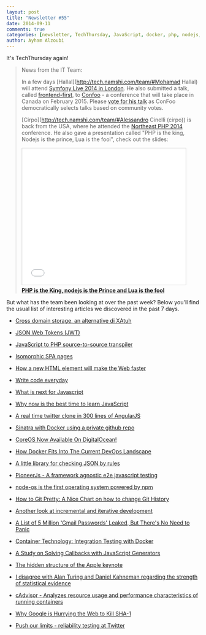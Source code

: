 ```yaml
---
layout: post
title: "Newsletter #55"
date: 2014-09-11
comments: true
categories: [newsletter, TechThursday, JavaScript, docker, php, nodejs, git]
author: Ayham Alzoubi
---
```


It's TechThursday again!

>
> News from the IT Team:
>
> In a few days [Hallal](http://tech.namshi.com/team/#Mohamad Hallal) will attend [Symfony Live 2014 in London](http://london2014.live.symfony.com/). He also submitted
> a talk, called [frontend-first](http://frontendfirst.com/), to [Confoo](http://confoo.ca) - a conference that will take place in Canada on February 2015.
> Please [vote for his talk](http://confoo.ca/en/call-for-papers/speaker/mohamad-hallal) as ConFoo democratically
> selects talks based on community votes.
>
> [Cirpo](http://tech.namshi.com/team/#Alessandro Cinelli (cirpo\)) is back from the USA, where he attended the [Northeast PHP 2014](http://2014.northeastphp.org) conference.
> He also gave a presentation called "PHP is the king, Nodejs is the prince, Lua is the fool", check out the slides:
>
> <iframe src="//www.slideshare.net/slideshow/embed_code/38794123" width="427" height="356" frameborder="0" marginwidth="0" marginheight="0" scrolling="no" style="border:1px solid #CCC; border-width:1px; margin-bottom:5px; max-width: 100%;" allowfullscreen> </iframe> <div style="margin-bottom:5px"> <strong> <a href="https://www.slideshare.net/cirpo/newp" title="PHP is the King, nodejs is the Prince and Lua is the fool" target="_blank">PHP is the King, nodejs is the Prince and Lua is the fool</a> </strong></div>


But what has the team been looking at over the past week? Below
you'll find the usual list of interesting articles we discovered
in the past 7 days.

<!-- more -->

* [Cross domain storage, an alternative di XAtuh](https://github.com/zendesk/cross-storage)

* [JSON Web Tokens (JWT)](http://jwt.io)

* [JavaScript to PHP source-to-source transpiler](https://github.com/endel/js2php)

* [Isomorphic SPA pages](http://blog.risingstack.com/from-angularjs-to-react-the-isomorphic-way/)

* [How a new HTML element will make the Web faster](http://arstechnica.com/information-technology/2014/09/how-a-new-html-element-will-make-the-web-faster/)

* [Write code everyday](http://ejohn.org/blog/write-code-every-day/)

* [What is next for Javascript](http://es6rocks.com/2014/08/what-is-next-for-javascript/)

* [Why now is the best time to learn JavaScript](http://blog.teamtreehouse.com/learn-javascript)

* [A real time twitter clone in 300 lines of AngularJS](http://appbaseio.github.io/twitter-appbase/)

* [Sinatra with Docker using a private github repo](http://softwarecriollo.com/thoughts/sinatra-docker-private-github-repo)

* [CoreOS Now Available On DigitalOcean!](https://www.digitalocean.com/company/blog/coreos-now-available-on-digitalocean/)

* [How Docker Fits Into The Current DevOps Landscape](http://blog.leanstack.io/how-docker-fits-into-the-current-devops-landscape)

* [A little library for checking JSON by rules](https://github.com/KryDos/JSONRulesChecker)

* [PioneerJs - A framework agnostic e2e javascript testing](http://pioneerjs.com)

* [node-os is the first operating system powered by npm](http://node-os.com/)

* [How to Git Pretty: A Nice Chart on how to change Git History](http://justinhileman.info/article/git-pretty)

* [Another look at incremental and iterative development](http://www.methodsandtools.com/archive/archive.php?id=14)

* [A List of 5 Million 'Gmail Passwords' Leaked, But There's No Need to Panic](http://mashable.com/2014/09/10/5-million-gmail-passwords-leak/?utm_cid=mash-com-fb-tech-link)

* [Container Technology: Integration Testing with Docker](http://www.clypd.com/container-technology-integration-testing-with-docker)

* [A Study on Solving Callbacks with JavaScript Generators](http://jlongster.com/A-Study-on-Solving-Callbacks-with-JavaScript-Generators)

* [The hidden structure of the Apple keynote](http://qz.com/261181/the-hidden-structure-of-the-apple-keynote/)

* [I disagree with Alan Turing and Daniel Kahneman regarding the strength of statistical evidence](http://andrewgelman.com/2014/09/03/disagree-alan-turing-daniel-kahneman-regarding-strength-statistical-evidence/)

* [cAdvisor - Analyzes resource usage and performance characteristics of running containers](https://github.com/google/cadvisor)

* [Why Google is Hurrying the Web to Kill SHA-1](https://konklone.com/post/why-google-is-hurrying-the-web-to-kill-sha-1)
    
* [Push our limits - reliability testing at Twitter](https://blog.twitter.com/2014/push-our-limits-reliability-testing-at-twitter)